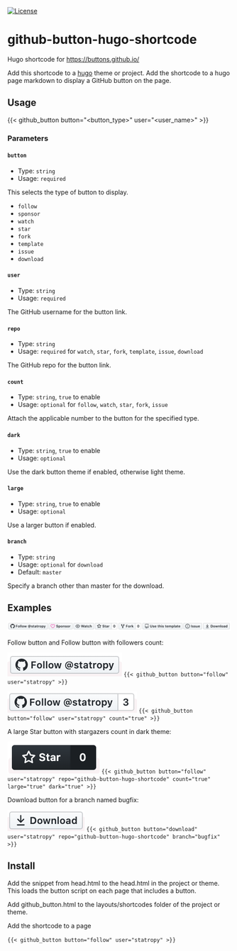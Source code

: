 [![License](https://img.shields.io/badge/License-BSD%202--Clause-orange.svg)](https://opensource.org/licenses/BSD-2-Clause)

# github-button-hugo-shortcode

Hugo shortcode for https://buttons.github.io/

Add this shortcode to a [hugo](https://gohugo.io/) theme or project. Add the shortcode to a hugo page markdown to display a GitHub button on the page.

## Usage

{{< github_button button="<button_type>" user="<user_name>" >}}

### Parameters

#### `button`

- Type: `string`
- Usage: `required`

This selects the type of button to display.

- `follow`
- `sponsor`
- `watch`
- `star`
- `fork`
- `template`
- `issue`
- `download`

#### `user`

- Type: `string`
- Usage: `required`

The GitHub username for the button link.

#### `repo`

- Type: `string`
- Usage: `required` for `watch`, `star`, `fork`, `template`, `issue`, `download`

The GitHub repo for the button link.

#### `count`

- Type: `string`, `true` to enable
- Usage: `optional` for `follow`, `watch`, `star`, `fork`, `issue`

Attach the applicable number to the button for the specified type.

#### `dark`

- Type: `string`, `true` to enable
- Usage: `optional`

Use the dark button theme if enabled, otherwise light theme.

#### `large`

- Type: `string`, `true` to enable
- Usage: `optional`

Use a larger button if enabled.

#### `branch`
 - Type: `string`
 - Usage: `optional` for `download`
 - Default: `master`

Specify a branch other than master for the download.

## Examples

![all the GitHub buttons](/img/github-buttons-all.png)

Follow button and Follow button with followers count:

![follow](/img/follow-button.png)
`{{< github_button button="follow" user="statropy" >}}`

![follow and count](/img/follow-count-button.png)
`{{< github_button button="follow" user="statropy" count="true" >}}`

A large Star button with stargazers count in dark theme:

![customized star](/img/star-large-dark-count-button.png)
`{{< github_button button="follow" user="statropy" repo="github-button-hugo-shortcode" count="true" large="true" dark="true" >}}`

Download button for a branch named bugfix:

![download](/img/download-button.png)
`{{< github_button button="download" user="statropy" repo="github-button-hugo-shortcode" branch="bugfix" >}}`

## Install

Add the snippet from head.html to the head.html in the project or theme. This loads the button script on each page that includes a button.

Add github_button.html to the layouts/shortcodes folder of the project or theme.

Add the shortcode to a page

`{{< github_button button="follow" user="statropy" >}}`
